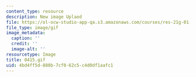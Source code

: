 ```yaml
---
content_type: resource
description: New image Uplaod
file: https://ol-ocw-studio-app-qa.s3.amazonaws.com/courses/res-21g-01-kana-spring-2010/4bd4ff5d880b7cf062c5c4d0df1aafc1_0415.gif
file_type: image/gif
image_metadata:
  caption: ''
  credit: ''
  image-alt: ''
resourcetype: Image
title: 0415.gif
uid: 4bd4ff5d-880b-7cf0-62c5-c4d0df1aafc1
---
```

